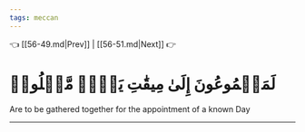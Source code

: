 ```yaml
---
tags: meccan
---
```


👈 [[56-49.md|Prev]] | [[56-51.md|Next]] 👉

# لَمَجۡمُوعُونَ إِلَىٰ مِيقَٰتِ يَوۡمٖ مَّعۡلُومٖ

Are to be gathered together for the appointment of a known Day

---

